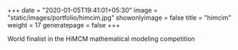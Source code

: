 +++
date = "2020-01-05T19:41:01+05:30"
image = "static/images/portfolio/himcim.jpg"
showonlyimage = false
title = "himcim"
weight = 17
generatepage = false
+++

World finalist in the HiMCM mathematical modeling competition
